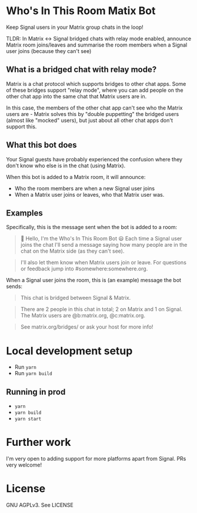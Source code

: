Who's In This Room Matix Bot
============================

Keep Signal users in your Matrix group chats in the loop!

TLDR: In Matrix <-> Signal bridged chats with relay mode enabled, announce Matrix room joins/leaves
and summarise the room members when a Signal user joins (because they can't see)

## What is a bridged chat with relay mode?

Matrix is a chat protocol which supports bridges to other chat apps. Some of these bridges support
"relay mode", where you can add people on the other chat app into the same chat that Matrix users
are in.

In this case, the members of the other chat app can't see who the Matrix users are - Matrix solves
this by "double puppetting" the bridged users (almost like "mocked" users), but just about all
other chat apps don't support this.

## What this bot does
Your Signal guests have probably experienced the confusion where they don't know who else is in
the chat (using Matrix).

When this bot is added to a Matrix room, it will announce:
- Who the room members are when a new Signal user joins
- When a Matrix user joins or leaves, who that Matrix user was.

## Examples

Specifically, this is the message sent when the bot is added to a room:
> 👋 Hello, I'm the Who's In This Room Bot 😃
> Each time a Signal user joins the chat I'll send a message saying how many people are in the chat on the Matrix side (as they can't see).
      
> I'll also let them know when Matrix users join or leave.
> For questions or feedback jump into #somewhere:somewhere.org.

When a Signal user joins the room, this is (an example) message the bot sends:
> This chat is bridged between Signal & Matrix.

> There are 2 people in this chat in total; 2 on Matrix and 1 on Signal. The Matrix users are @b:matrix.org, @c:matrix.org.

> See matrix.org/bridges/ or ask your host for more info!

# Local development setup
- Run `yarn`
- Run `yarn build`

## Running in prod
- `yarn`
- `yarn build`
- `yarn start`

# Further work
I'm very open to adding support for more platforms apart from Signal. PRs very welcome!

# License
GNU AGPLv3. See LICENSE